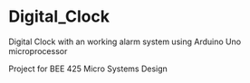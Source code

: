 # Digital_Clock
Digital Clock with an working alarm system using Arduino Uno microprocessor

Project for BEE 425 Micro Systems Design

